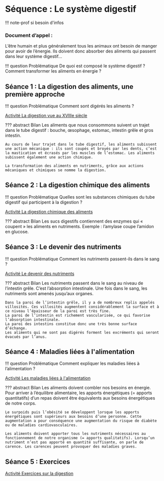 # Séquence : Le système digestif

!!! note-prof
    si besoin d'infos


### Document d’appel :

L’être humain et plus généralement tous les animaux ont besoin de manger pour avoir de l’énergie. Ils doivent donc absorber des aliments qui passent dans leur système digestif…

!!! question Problématique
    De quoi est composé le système digestif ? 
    Comment transformer les aliments en énergie ? 


    


## Séance 1 : La digestion des aliments, une première approche


!!! question Problématique
    Comment sont digérés les aliments ?


[Activité La digestion vue au XVIIIe siècle](../etudeDigestion)




??? abstract Bilan
    Les aliments que nous consommons suivent un trajet dans le tube digestif : bouche, œsophage, estomac, intestin grêle et gros intestin.
    
    Au cours de leur trajet dans le tube digestif, les aliments subissent une action mécanique : ils sont coupés et broyés par les dents, c’est la mastication et écrasés par les muscles de l’estomac. Les aliments subissent également une action chimique.
    
    La transformation des aliments en nutriments, grâce aux actions mécaniques et chimiques se nomme la digestion.



## Séance 2 : La digestion chimique des aliments


!!! question Problématique
    Quelles sont les substances chimiques du tube digestif qui participent à la digestion ?

    
[Activité La digestion chimique des aliments](../digestionChimique)




??? abstract Bilan
    Les sucs digestifs contiennent des enzymes qui « coupent » les aliments en nutriments. 
    Exemple : l’amylase coupe l’amidon en glucose.


## Séance 3 : Le devenir des nutriments


!!! question Problématique
    Comment les nutriments passent-ils dans le sang ?


    
[Activité Le devenir des nutriments](../absorptionIntestinale)




??? abstract Bilan
    Les nutriments passent dans le sang au niveau de l’intestin grêle. C’est l’absorption intestinale. Une fois dans le sang, les nutriments sont amenés jusqu’aux organes.

    Dans la paroi de l’intestin grêle, il y a de nombreux replis appelés villosités. Ces villosités augmentent considérablement la surface et à ce niveau l’épaisseur de la paroi est très fine.
    La paroi de l’intestin est richement vascularisée, ce qui favorise l’absorption intestinale.
    La paroi des intestins constitue donc une très bonne surface d’échange.
    Les aliments qui ne sont pas digérés forment les excréments qui seront évacués par l’anus.

## Séance 4 : Maladies liées à l'alimentation


!!! question Problématique
    Comment expliquer les maladies liées à l’alimentation ?

    
[Activité Les maladies liées à l'alimentation](../actionContreFaim)




??? abstract Bilan
    Les aliments doivent combler nos besoins en énergie. Pour arriver à l’équilibre alimentaire, les apports énergétiques (= apports quantitatifs) d’un repas doivent être équivalents aux besoins énergétiques de notre corps.

    Le surpoids puis l’obésité se développent lorsque les apports énergétiques sont supérieurs aux besoins d’une personne. Cette augmentation a pour conséquence une augmentation du risque de diabète ou de maladies cardiovasculaires.

    Les aliments doivent apporter tous les nutriments nécessaires au fonctionnement de notre organisme (= apports qualitatifs). Lorsqu’un nutriment n’est pas apporté en quantité suffisante, on parle de carence. Les carences peuvent provoquer des maladies graves.



<div style="page-break-after: always;"></div>

## Séance 5 : Exercices

[Activité Exercices sur la digestion](../exercicesDigestion)
